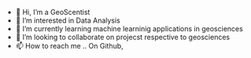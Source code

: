 - 👋 Hi, I’m a GeoScentist
- 👀 I’m interested in Data Analysis
- 🌱 I’m currently learning machine learninig applications in geosciences
- 💞️ I’m looking to collaborate on projecst respective to geosciences
- 📫 How to reach me .. On Github,

<!---
muteebmohsin/muteebmohsin is a ✨ special ✨ repository because its `README.md` (this file) appears on your GitHub profile.
You can click the Preview link to take a look at your changes.
--->
